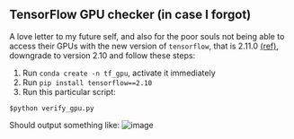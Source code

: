 ## TensorFlow GPU checker (in case I forgot)

A love letter to my future self, and also for the poor souls not being able to access their GPUs with the new version of `tensorflow`, that is 2.11.0 [(ref)](https://stackoverflow.com/questions/75249688/how-to-use-the-gpu-with-tensorflow-2-11), downgrade to version 2.10 and follow these steps:
1. Run `conda create -n tf_gpu`, activate it immediately
2. Run `pip install tensorflow==2.10`
3. Run this particular script:
```
$python verify_gpu.py
```

Should output something like:
![image](https://user-images.githubusercontent.com/62300057/221502688-aec621ce-5a28-4e12-aed4-9d3061624555.png)

